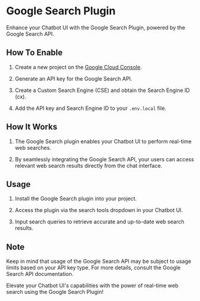 # Google Search Plugin

Enhance your Chatbot UI with the Google Search Plugin, powered by the Google Search API.

## How To Enable

1. Create a new project on the [Google Cloud Console](https://console.cloud.google.com/).

2. Generate an API key for the Google Search API.

3. Create a Custom Search Engine (CSE) and obtain the Search Engine ID (cx).

4. Add the API key and Search Engine ID to your `.env.local` file.

## How It Works

1. The Google Search plugin enables your Chatbot UI to perform real-time web searches.

2. By seamlessly integrating the Google Search API, your users can access relevant web search results directly from the chat interface.

## Usage

1. Install the Google Search plugin into your project.

2. Access the plugin via the search tools dropdown in your Chatbot UI.

3. Input search queries to retrieve accurate and up-to-date web search results.

## Note

Keep in mind that usage of the Google Search API may be subject to usage limits based on your API key type. For more details, consult the Google Search API documentation.

Elevate your Chatbot UI's capabilities with the power of real-time web search using the Google Search Plugin!

